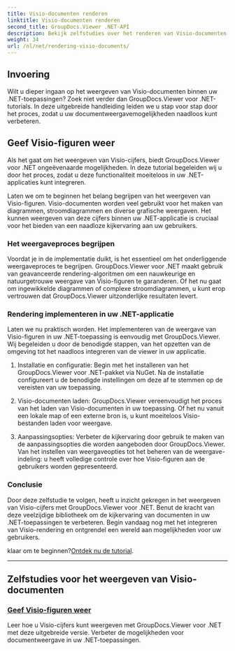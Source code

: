 ```yaml
---
title: Visio-documenten renderen
linktitle: Visio-documenten renderen
second_title: GroupDocs.Viewer .NET-API
description: Bekijk zelfstudies over het renderen van Visio-documenten met GroupDocs.Viewer voor .NET. Leer hoe u moeiteloos de documentweergavemogelijkheden in uw .NET-toepassingen kunt verbeteren.
weight: 34
url: /nl/net/rendering-visio-documents/
---
```

## Invoering

Wilt u dieper ingaan op het weergeven van Visio-documenten binnen uw .NET-toepassingen? Zoek niet verder dan GroupDocs.Viewer voor .NET-tutorials. In deze uitgebreide handleiding leiden we u stap voor stap door het proces, zodat u uw documentweergavemogelijkheden naadloos kunt verbeteren.

## Geef Visio-figuren weer

Als het gaat om het weergeven van Visio-cijfers, biedt GroupDocs.Viewer voor .NET ongeëvenaarde mogelijkheden. In deze tutorial begeleiden wij u door het proces, zodat u deze functionaliteit moeiteloos in uw .NET-applicaties kunt integreren.

Laten we om te beginnen het belang begrijpen van het weergeven van Visio-figuren. Visio-documenten worden veel gebruikt voor het maken van diagrammen, stroomdiagrammen en diverse grafische weergaven. Het kunnen weergeven van deze cijfers binnen uw .NET-applicatie is cruciaal voor het bieden van een naadloze kijkervaring aan uw gebruikers.

### Het weergaveproces begrijpen

Voordat je in de implementatie duikt, is het essentieel om het onderliggende weergaveproces te begrijpen. GroupDocs.Viewer voor .NET maakt gebruik van geavanceerde rendering-algoritmen om een nauwkeurige en natuurgetrouwe weergave van Visio-figuren te garanderen. Of het nu gaat om ingewikkelde diagrammen of complexe stroomdiagrammen, u kunt erop vertrouwen dat GroupDocs.Viewer uitzonderlijke resultaten levert.

### Rendering implementeren in uw .NET-applicatie

Laten we nu praktisch worden. Het implementeren van de weergave van Visio-figuren in uw .NET-toepassing is eenvoudig met GroupDocs.Viewer. Wij begeleiden u door de benodigde stappen, van het opzetten van de omgeving tot het naadloos integreren van de viewer in uw applicatie.

1. Installatie en configuratie: Begin met het installeren van het GroupDocs.Viewer voor .NET-pakket via NuGet. Na de installatie configureert u de benodigde instellingen om deze af te stemmen op de vereisten van uw toepassing.

2. Visio-documenten laden: GroupDocs.Viewer vereenvoudigt het proces van het laden van Visio-documenten in uw toepassing. Of het nu vanuit een lokale map of een externe bron is, u kunt moeiteloos Visio-bestanden laden voor weergave.

3. Aanpassingsopties: Verbeter de kijkervaring door gebruik te maken van de aanpassingsopties die worden aangeboden door GroupDocs.Viewer. Van het instellen van weergaveopties tot het beheren van de weergave-indeling: u heeft volledige controle over hoe Visio-figuren aan de gebruikers worden gepresenteerd.

### Conclusie

Door deze zelfstudie te volgen, heeft u inzicht gekregen in het weergeven van Visio-cijfers met GroupDocs.Viewer voor .NET. Benut de kracht van deze veelzijdige bibliotheek om de kijkervaring van documenten in uw .NET-toepassingen te verbeteren. Begin vandaag nog met het integreren van Visio-rendering en ontgrendel een wereld aan mogelijkheden voor uw gebruikers.

 klaar om te beginnen?[Ontdek nu de tutorial](./render-visio-figures/).

---

## Zelfstudies voor het weergeven van Visio-documenten
### [Geef Visio-figuren weer](./render-visio-figures/)
Leer hoe u Visio-cijfers kunt weergeven met GroupDocs.Viewer voor .NET met deze uitgebreide versie. Verbeter de mogelijkheden voor documentweergave in uw .NET-toepassingen.